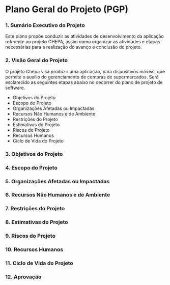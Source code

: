 # Plano Geral do Projeto (PGP)

### 1. Sumário Executivo do Projeto
Este plano propõe conduzir as atividades de desenvolvimento da aplicação referente ao projeto CHEPA, assim como organizar as atividades e etapas necessárias para a realização do avanço e conclusão do projeto.

### 2. Visão Geral do Projeto
O projeto Chepa visa produzir uma aplicação, para dispositivos móveis, que permite o auxílio do gerenciamento de compras de supermercados.
Será esclarecido as seguintes etapas abaixo no decorrer do plano de projeto de software.

* Objetivos do Projeto
* Escopo do Projeto
* Organizações Afetadas ou Impactadas
* Recursos Não Humanos e de Ambiente
* Restrições do Projeto
* Estimativas do Projeto
* Riscos do Projeto
* Recursos Humanos
* Ciclo de Vida do Projeto

### 3. Objetivos do Projeto

### 4. Escopo do Projeto

### 5. Organizações Afetadas ou Impactadas

### 6. Recursos Não Humanos e de Ambiente

### 7. Restrições do Projeto

### 8. Estimativas do Projeto

### 9. Riscos do Projeto

### 10. Recursos Humanos

### 11. Ciclo de Vida do Projeto

### 12. Aprovação
